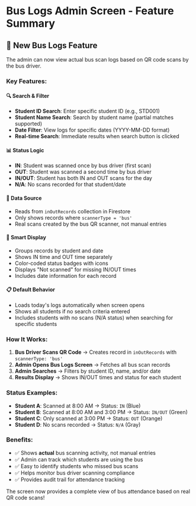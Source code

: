 # Bus Logs Admin Screen - Feature Summary

## 🚌 **New Bus Logs Feature**

The admin can now view actual bus scan logs based on QR code scans by the bus driver.

### **Key Features:**

#### 🔍 **Search & Filter**
- **Student ID Search**: Enter specific student ID (e.g., STD001)
- **Student Name Search**: Search by student name (partial matches supported)
- **Date Filter**: View logs for specific dates (YYYY-MM-DD format)
- **Real-time Search**: Immediate results when search button is clicked

#### 📊 **Status Logic** 
- **IN**: Student was scanned once by bus driver (first scan)
- **OUT**: Student was scanned a second time by bus driver
- **IN/OUT**: Student has both IN and OUT scans for the day
- **N/A**: No scans recorded for that student/date

#### 📱 **Data Source**
- Reads from `inOutRecords` collection in Firestore
- Only shows records where `scannerType = 'bus'` 
- Real scans created by the bus QR scanner, not manual entries

#### 🎯 **Smart Display**
- Groups records by student and date
- Shows IN time and OUT time separately
- Color-coded status badges with icons
- Displays "Not scanned" for missing IN/OUT times
- Includes date information for each record

#### 📋 **Default Behavior**
- Loads today's logs automatically when screen opens
- Shows all students if no search criteria entered
- Includes students with no scans (N/A status) when searching for specific students

### **How It Works:**

1. **Bus Driver Scans QR Code** → Creates record in `inOutRecords` with `scannerType: 'bus'`
2. **Admin Opens Bus Logs Screen** → Fetches all bus scan records 
3. **Admin Searches** → Filters by student ID, name, and/or date
4. **Results Display** → Shows IN/OUT times and status for each student

### **Status Examples:**
- **Student A**: Scanned at 8:00 AM → Status: `IN` (Blue)
- **Student B**: Scanned at 8:00 AM and 3:00 PM → Status: `IN/OUT` (Green)  
- **Student C**: Only scanned at 3:00 PM → Status: `OUT` (Orange)
- **Student D**: No scans recorded → Status: `N/A` (Gray)

### **Benefits:**
- ✅ Shows **actual** bus scanning activity, not manual entries
- ✅ Admin can track which students are using the bus
- ✅ Easy to identify students who missed bus scans
- ✅ Helps monitor bus driver scanning compliance
- ✅ Provides audit trail for attendance tracking

The screen now provides a complete view of bus attendance based on real QR code scans!
